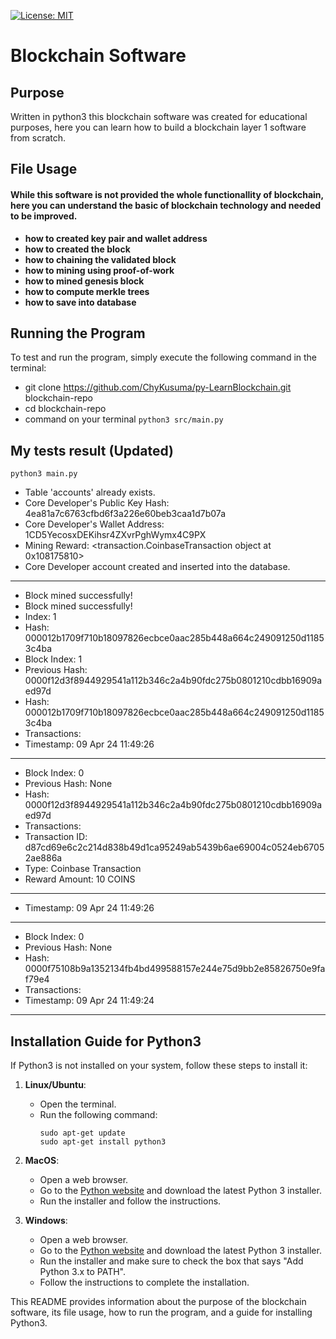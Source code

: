 [![License: MIT](https://img.shields.io/badge/License-MIT-yellow.svg)](https://opensource.org/licenses/MIT)

# Blockchain Software

## Purpose
Written in python3 this blockchain software was created for educational purposes, here you can learn how to build a blockchain layer 1 software from scratch.

## File Usage

#### While this software is not provided the whole functionallity of blockchain, here you can understand the basic of blockchain technology and needed to be improved.
- **how to created key pair and wallet address**
- **how to created the block**
- **how to chaining the validated block**
- **how to mining using proof-of-work**
- **how to mined genesis block**
- **how to compute merkle trees**
- **how to save into database**


## Running the Program
To test and run the program, simply execute the following command in the terminal:

- git clone https://github.com/ChyKusuma/py-LearnBlockchain.git blockchain-repo
- cd blockchain-repo
- command on your terminal `python3 src/main.py`

## My tests result (Updated)

`python3 main.py`
- Table 'accounts' already exists.
- Core Developer's Public Key Hash: 4ea81a7c6763cfbd6f3a226e60beb3caa1d7b07a
- Core Developer's Wallet Address: 1CD5YecosxDEKihsr4ZXvrPghWymx4C9PX
- Mining Reward: <transaction.CoinbaseTransaction object at 0x108175810>
- Core Developer account created and inserted into the database.
---------------
- Block mined successfully!
- Block mined successfully!
- Index: 1
- Hash: 000012b1709f710b18097826ecbce0aac285b448a664c249091250d11853c4ba
- Block Index: 1
- Previous Hash: 0000f12d3f8944929541a112b346c2a4b90fdc275b0801210cdbb16909aed97d
- Hash: 000012b1709f710b18097826ecbce0aac285b448a664c249091250d11853c4ba
- Transactions:
- Timestamp: 09 Apr 24 11:49:26
---------------
- Block Index: 0
- Previous Hash: None
- Hash: 0000f12d3f8944929541a112b346c2a4b90fdc275b0801210cdbb16909aed97d
- Transactions:
- Transaction ID: d87cd69e6c2c214d838b49d1ca95249ab5439b6ae69004c0524eb67052ae886a
- Type: Coinbase Transaction
- Reward Amount: 10 COINS
---------------
- Timestamp: 09 Apr 24 11:49:26
---------------
- Block Index: 0
- Previous Hash: None
- Hash: 0000f75108b9a1352134fb4bd499588157e244e75d9bb2e85826750e9faf79e4
- Transactions:
- Timestamp: 09 Apr 24 11:49:24
---------------


## Installation Guide for Python3
If Python3 is not installed on your system, follow these steps to install it:

1. **Linux/Ubuntu**:
   - Open the terminal.
   - Run the following command:
     ```
     sudo apt-get update
     sudo apt-get install python3
     ```

2. **MacOS**:
   - Open a web browser.
   - Go to the [Python website](https://www.python.org/downloads/mac-osx/) and download the latest Python 3 installer.
   - Run the installer and follow the instructions.

3. **Windows**:
   - Open a web browser.
   - Go to the [Python website](https://www.python.org/downloads/windows/) and download the latest Python 3 installer.
   - Run the installer and make sure to check the box that says "Add Python 3.x to PATH".
   - Follow the instructions to complete the installation.


This README provides information about the purpose of the blockchain software, its file usage, how to run the program, and a guide for installing Python3.


